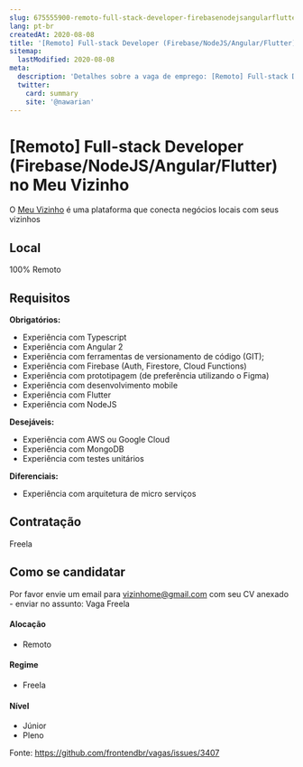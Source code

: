 ```yaml
---
slug: 675555900-remoto-full-stack-developer-firebasenodejsangularflutter-no-meu-vizinho
lang: pt-br
createdAt: 2020-08-08
title: '[Remoto] Full-stack Developer (Firebase/NodeJS/Angular/Flutter) no Meu Vizinho - Vaga de Emprego'
sitemap:
  lastModified: 2020-08-08
meta:
  description: 'Detalhes sobre a vaga de emprego: [Remoto] Full-stack Developer (Firebase/NodeJS/Angular/Flutter) no Meu Vizinho'
  twitter:
    card: summary
    site: '@nawarian'
---
```


# [Remoto] Full-stack Developer (Firebase/NodeJS/Angular/Flutter) no Meu Vizinho

O [Meu Vizinho](https://meuvizinho.me) é uma plataforma que conecta negócios locais com seus vizinhos

## Local

100% Remoto

## Requisitos

**Obrigatórios:**
- Experiência com Typescript
- Experiência com Angular 2
- Experiência com ferramentas de versionamento de código (GIT);
- Experiência com Firebase (Auth, Firestore, Cloud Functions)
- Experiência com prototipagem (de preferência utilizando o Figma)
- Experiência com desenvolvimento mobile
- Experiência com Flutter
- Experiência com NodeJS

**Desejáveis:**
- Experiência com AWS ou Google Cloud
- Experiência com MongoDB
- Experiência com testes unitários

**Diferenciais:**
- Experiência com arquitetura de micro serviços


## Contratação

Freela

## Como se candidatar

Por favor envie um email para vizinhome@gmail.com com seu CV anexado - enviar no assunto: Vaga Freela


#### Alocação
- Remoto

#### Regime
- Freela

#### Nível
- Júnior
- Pleno




Fonte: https://github.com/frontendbr/vagas/issues/3407